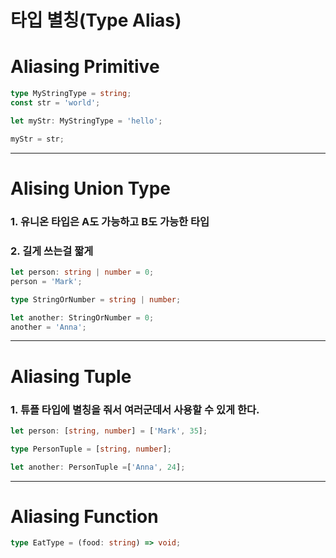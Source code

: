 # 타입 별칭(Type Alias)

# Aliasing Primitive

```ts
type MyStringType = string;
const str = 'world';

let myStr: MyStringType = 'hello';

myStr = str;
```
---
# Alising Union Type
### 1. 유니온 타입은 A도 가능하고 B도 가능한 타입
### 2. 길게 쓰는걸 짧게

```ts
let person: string | number = 0;
person = 'Mark';

type StringOrNumber = string | number;

let another: StringOrNumber = 0;
another = 'Anna'; 
```
---
# Aliasing Tuple 
### 1. 튜플 타입에 별칭을 줘서 여러군데서 사용할 수 있게 한다.

```ts
let person: [string, number] = ['Mark', 35];

type PersonTuple = [string, number];

let another: PersonTuple =['Anna', 24];
```
---
# Aliasing Function

```ts
type EatType = (food: string) => void;
```
